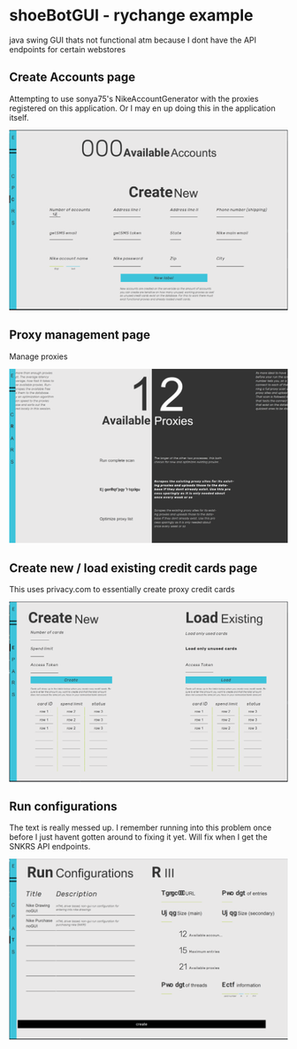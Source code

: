 # shoeBotGUI - rychange example
java swing GUI thats not functional atm because I dont have the API endpoints for certain webstores




## Create Accounts page
Attempting to use sonya75's NikeAccountGenerator with the proxies registered on this application. Or I may en up doing this in the application itself.

![alt text](https://github.com/forbesjon2/shoeBotGUI/blob/master/data/images/0.PNG)



## Proxy management page
Manage proxies

![alt text](https://github.com/forbesjon2/shoeBotGUI/blob/master/data/images/1.PNG)



## Create new / load existing credit cards page
This uses privacy.com to essentially create proxy credit cards

![alt text](https://github.com/forbesjon2/shoeBotGUI/blob/master/data/images/2.PNG)



## Run configurations
The text is really messed up. I remember running into this problem once before I just havent gotten around to fixing it yet. Will fix when I get the SNKRS API endpoints.

![alt text](https://github.com/forbesjon2/shoeBotGUI/blob/master/data/images/3.PNG)
